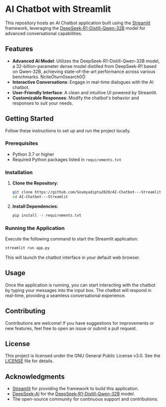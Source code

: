 # AI Chatbot with Streamlit

This repository hosts an AI Chatbot application built using the [Streamlit](https://streamlit.io/) framework, leveraging the [DeepSeek-R1-Distill-Qwen-32B](https://huggingface.co/deepseek-ai/DeepSeek-R1-Distill-Qwen-32B) model for advanced conversational capabilities.

## Features

- **Advanced AI Model**: Utilizes the DeepSeek-R1-Distill-Qwen-32B model, a 32-billion-parameter dense model distilled from DeepSeek-R1 based on Qwen-32B, achieving state-of-the-art performance across various benchmarks. citeturn0search0
- **Interactive Conversations**: Engage in real-time dialogues with the AI chatbot.
- **User-Friendly Interface**: A clean and intuitive UI powered by Streamlit.
- **Customizable Responses**: Modify the chatbot's behavior and responses to suit your needs.

## Getting Started

Follow these instructions to set up and run the project locally.

### Prerequisites

- Python 3.7 or higher
- Required Python packages listed in `requirements.txt`

### Installation

1. **Clone the Repository**:

   ```bash
   git clone https://github.com/Soumyadipta2020/AI-Chatbot---Streamlit.git
   cd AI-Chatbot---Streamlit
   ```

2. **Install Dependencies**:

   ```bash
   pip install -r requirements.txt
   ```

### Running the Application

Execute the following command to start the Streamlit application:

```bash
streamlit run app.py
```

This will launch the chatbot interface in your default web browser.

## Usage

Once the application is running, you can start interacting with the chatbot by typing your messages into the input box. The chatbot will respond in real-time, providing a seamless conversational experience.

## Contributing

Contributions are welcome! If you have suggestions for improvements or new features, feel free to open an issue or submit a pull request.

## License

This project is licensed under the GNU General Public License v3.0. See the [LICENSE](LICENSE) file for details.

## Acknowledgments

- [Streamlit](https://streamlit.io/) for providing the framework to build this application.
- [DeepSeek-AI](https://huggingface.co/deepseek-ai) for the [DeepSeek-R1-Distill-Qwen-32B](https://huggingface.co/deepseek-ai/DeepSeek-R1-Distill-Qwen-32B) model.
- The open-source community for continuous support and contributions.
